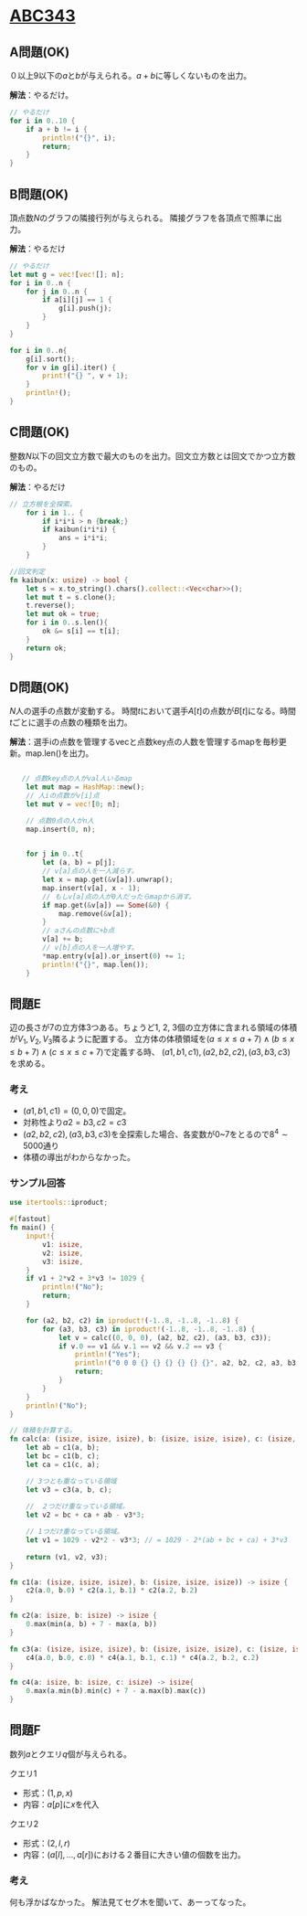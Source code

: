 # [ABC343](https://atcoder.jp/contests/abc343)

## A問題(OK)

０以上9以下の$a$と$b$が与えられる。$a + b$に等しくないものを出力。

**解法**：やるだけ。

```rust
// やるだけ
for i in 0..10 {
    if a + b != i {
        println!("{}", i);
        return;
    }
}
```

## B問題(OK)

頂点数$N$のグラフの隣接行列が与えられる。
隣接グラフを各頂点で照準に出力。

**解法**：やるだけ

```rust 
// やるだけ
let mut g = vec![vec![]; n];
for i in 0..n {
    for j in 0..n {
        if a[i][j] == 1 {
            g[i].push(j);
        }
    }
}

for i in 0..n{
    g[i].sort();
    for v in g[i].iter() {
        print!("{} ", v + 1);
    }
    println!();
}
```

## C問題(OK)

整数$N$以下の回文立方数で最大のものを出力。回文立方数とは回文でかつ立方数のもの。

**解法**：やるだけ

```rust
// 立方根を全探索。
    for i in 1.. {
        if i*i*i > n {break;}
        if kaibun(i*i*i) {
            ans = i*i*i;
        }
    }

//回文判定
fn kaibun(x: usize) -> bool {
    let s = x.to_string().chars().collect::<Vec<char>>();
    let mut t = s.clone();
    t.reverse();
    let mut ok = true;
    for i in 0..s.len(){
        ok &= s[i] == t[i];
    }
    return ok;
}
```

## D問題(OK)

$N$人の選手の点数が変動する。
時間$t$において選手$A[t]$の点数が$B[t]$になる。時間$t$ごとに選手の点数の種類を出力。

**解法**：選手iの点数を管理するvecと点数key点の人数を管理するmapを毎秒更新。map.len()を出力。

```rust 

   // 点数key点の人がval人いるmap
    let mut map = HashMap::new();
    // 人iの点数がv[i]点
    let mut v = vec![0; n];

    // 点数0点の人がn人
    map.insert(0, n);
    

    for j in 0..t{
        let (a, b) = p[j];
        // v[a]点の人を一人減らす。
        let x = map.get(&v[a]).unwrap();
        map.insert(v[a], x - 1);
        // もしv[a]点の人が0人だったらmapから消す。
        if map.get(&v[a]) == Some(&0) {
            map.remove(&v[a]);
        }
        // aさんの点数に+b点
        v[a] += b;
        // v[b]点の人を一人増やす。
        *map.entry(v[a]).or_insert(0) += 1;
        println!("{}", map.len());
    }

```

## 問題E

辺の長さが$7$の立方体3つある。ちょうど1, 2, 3個の立方体に含まれる領域の体積が$V_1, V_2, V_3$隣るように配置する。
立方体の体積領域を$(a \le x \le a + 7) \land (b \le x \le b + 7) \land (c \le x \le c + 7)$で定義する時、
$(a1, b1, c1), (a2, b2, c2), (a3, b3, c3)$を求める。

### 考え

- $(a1, b1, c1) = (0, 0, 0)$で固定。
- 対称性より$a2 = b3, c2 = c3$
- $(a2, b2, c2), (a3, b3, c3)$を全探索した場合、各変数が0~7をとるので$8^4 \sim 5000$通り
- 体積の導出がわからなかった。

### サンプル回答

```rust
use itertools::iproduct;

#[fastout]
fn main() {
    input!{
        v1: isize, 
        v2: isize, 
        v3: isize,
    }
    if v1 + 2*v2 + 3*v3 != 1029 {
        println!("No");
        return;
    }

    for (a2, b2, c2) in iproduct!(-1..8, -1..8, -1..8) {
        for (a3, b3, c3) in iproduct!(-1..8, -1..8, -1..8) {
            let v = calc((0, 0, 0), (a2, b2, c2), (a3, b3, c3));
            if v.0 == v1 && v.1 == v2 && v.2 == v3 {
                println!("Yes");
                println!("0 0 0 {} {} {} {} {} {}", a2, b2, c2, a3, b3, c3);
                return;
            }
        }
    }
    println!("No");
}

// 体積を計算する。
fn calc(a: (isize, isize, isize), b: (isize, isize, isize), c: (isize, isize, isize)) -> (isize, isize, isize){
    let ab = c1(a, b);
    let bc = c1(b, c);
    let ca = c1(c, a);

    // 3つとも重なっている領域
    let v3 = c3(a, b, c);
    
    //　２つだけ重なっている領域。  
    let v2 = bc + ca + ab - v3*3;

    // 1つだけ重なっている領域。
    let v1 = 1029 - v2*2 - v3*3; // = 1029 - 2*(ab + bc + ca) + 3*v3
    
    return (v1, v2, v3);
}

fn c1(a: (isize, isize, isize), b: (isize, isize, isize)) -> isize {
    c2(a.0, b.0) * c2(a.1, b.1) * c2(a.2, b.2)
} 

fn c2(a: isize, b: isize) -> isize {
    0.max(min(a, b) + 7 - max(a, b))
}

fn c3(a: (isize, isize, isize), b: (isize, isize, isize), c: (isize, isize, isize)) -> isize {
    c4(a.0, b.0, c.0) * c4(a.1, b.1, c.1) * c4(a.2, b.2, c.2)
}

fn c4(a: isize, b: isize, c: isize) -> isize{
    0.max(a.min(b).min(c) + 7 - a.max(b).max(c))
}
```

## 問題F

数列$a$とクエリ$q$個が与えられる。

クエリ1
- 形式：$(1, p, x)$
- 内容：$a[p]$に$x$を代入

クエリ2 
- 形式：$(2, l, r)$
- 内容：$(a[l], ..., a[r])$における２番目に大きい値の個数を出力。

### 考え

何も浮かばなかった。
解法見てセグ木を聞いて、あーってなった。

